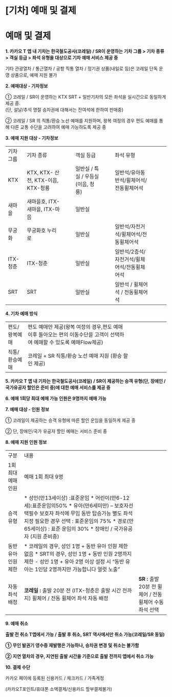 # [기차] 예매 및 결제

**예매 및 결제**
===========

**1. 카카오 T 앱 내 기차는 한국철도공사(코레일) / SR이 운영하는 기차 그룹 > 기차 종류 > 객실 등급 > 좌석 유형을 대상으로 기차 예매 서비스 제공 중**

기타 관광열차 / 통근열차 / 공항 직통 열차 / 정기권 상품(내일로 등)은 코레일 단독 운영 상품으로, 예매 지원 불가

**2. 예매대상 - 기차정보**

① 코레일 / SR이 운영하는 KTX SRT + 일반기차의 모든 좌석을 실시간으로 동일하게 제공 중.   
(단, 설날/추석 명절 승차권에 대해서는 잔여석에 한하여 판매중)

② 코레일 / SR 의 직통/환승 노선 예매를 지원하며, 왕복 여정의 경우 편도 예매를 통해 다른 교통 수단을 고려하여 예매 가능하도록 제공 중

**3. 예매 지원 대상 - 기차정보**

|  |  |  |  |  |  |  |  |  |  |  |
| --- | --- | --- | --- | --- | --- | --- | --- | --- | --- | --- |
| 기차그룹 | 기차 종류 | | | 객실 등급 | | | 좌석 유형 | | | |
| KTX | KTX, KTX- 산천, KTX-이음, KTX-청룡 | | | 일반실 / 특실 / 우등실(이음, 청룡) | | | 일반석/유아동반석/휠체어석/전동휠체어석 | | | |
| 새마을 | 새마을호, ITX-새마을, ITX-마음 | | | 일반실 | | |
| 무궁화 | 무궁화호 누리로 | | | 일반실 | | | 일반석/자전거석/휠체어석/전동휠체어석 | | | |
| ITX-청춘 | ITX-청춘 | | | 일반실 | | | 일반석/2층석/자전거석/휠체어석/전동휠체어석 | | | |
| SRT | SRT | | | 일반실 | | | 일반석 / 휠체어석 / 전동휠체어석 | | | |

**4. 기차 예매 방식**

|  |  |  |  |  |  |  |  |  |
| --- | --- | --- | --- | --- | --- | --- | --- | --- |
| 편도/왕복예매 | 편도 예매만 제공(왕복 여정의 경우,편도 예매 이후 돌아오는 편의 이동수단을 고객이 선택하여 예매할 수 있도록 예매Flow제공) | | | | | | | |
| 직통/환승예매 | 코레일 + SR 직통/환승 노선 예매 지원 (환승 할인 제공) | | | | | | | |

**5. 카카오 T 앱 내 기차는 한국철도공사(코레일) / SR이 제공하는 승객 유형(단, 장애인 / 국가유공자 할인은 준비 중)에 대한 예매 서비스를 제공 중**

**6. 예매 1회당 최대 예매 가능 인원은 9명까지 예매 가능**

**7. 예매 대상 - 인원 정보**

① 코레일이 제공하는 승객 유형에 따른 할인 운임을 동일하게 제공 중

② 단, 장애인/국가 유공자 할인 예매는 서비스 준비 중

**8. 예매 지원 인원 정보**

|  |  |  |
| --- | --- | --- |
| 구분 | 내용 | |
| 1회 최대 예매 인원 | 예매 1회 최대 9명 | |
| 승객 유형 | * 성인(만13세이상) :표준운임 * 어린이(만6-12세):표준운임의50% * 유아(만6세미만) – 보호자선택필수 보호자 좌석에 무임 동반 탑승가능 별도 좌석 지정 필요한 경우 선택 : 표준운임의 75% * 경로(만65세이상) : 표준 운임의 30% * 장애인 / 국가유공자 (지원 준비중) | |
| 동반 유아 인원 제한 | * 코레일의 경우, 성인 1명 + 동반 유아 인원 제한 없음 * SRT의 경우, 성인 1명 + 동반 인원 2명까지 제한 - 성인 1명 + 유아 2명 이상 설정 시 “동반 유아는 1인당 2명까지만 가능합니다 얼럿 노출” | |
| 자동 좌석 배정 | **코레일 :** 출발 20분 전 (ITX-청춘은 출발 시간 전까지) 휠체어 / 전동 휠체어 좌석 자동 배정 | **SR :** 출발 20분 전 휠체어 / 전동 휠체어 수동 좌석 선택 |

**9. 예매 취소**

**출발 전 취소 T앱에서 가능 / 출발 후 취소, SRT 역사에서만 취소 가능(코레일/SR 동일)**

**① 무인 발권기 영수증 재발행은 가능하나, 승차권 변경 및 취소는 불가함**

**② 지연 열차의 경우, 지연된 출발 시간을 기준으로 출발 전까지 앱에서 취소 가능**

**10. 결제 수단**

카카오 페이에 등록된 신용카드 / 체크카드 / 가족계정

(카카오T포인트/휴대폰 소액결제/신용카드 할부결제불가)